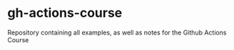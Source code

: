 # gh-actions-course
Repository containing all examples, as well as notes for the Github Actions Course
